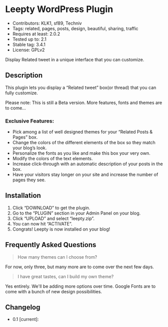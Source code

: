 # Leepty WordPress Plugin #
- Contributors: KLK1, sf89, Techniv
- Tags: related, pages, posts, design, beautiful, sharing, traffic
- Requires at least: 2.0.2
- Tested up to: 2.1
- Stable tag: 3.4.1
- License: GPLv2

Display Related tweet in a unique interface that you can customize.

## Description ##

This plugin lets you display a “Related tweet” box(or thread) that you can fully customize.

Please note: This is still a Beta version. More features, fonts and themes are to come...


### Exclusive Features:
- Pick among a list of well designed themes for your “Related Posts & Pages” box.
- Change the colors of the different elements of the box so they match your blog’s look.
- Personalize the fonts as you like and make this box your very own.
- Modify the colors of the text elements.
- Increase click-through with an automatic description of your posts in the box.
- Have your visitors stay longer on your site and increase the number of pages they see.


## Installation ##

1. Click “DOWNLOAD” to get the plugin.
2. Go to the “PLUGIN” section in your Admin Panel on your blog.
3. Click “UPLOAD” and select “leepty.zip”.
4. You can now hit “ACTIVATE”.
5. Congrats! Leepty is now installed on your blog!

## Frequently Asked Questions ##

> How many themes can I choose from?

For now, only three, but many more are to come over the next few days.

> I have great tastes, can I build my own theme?

Yes entirely. We'll be adding more options over time. Google Fonts are to come with a bunch of new design possibilities.




## Changelog ##

- 0.1 [current]:

